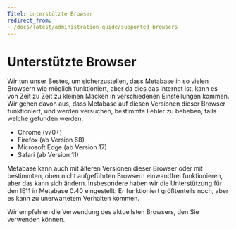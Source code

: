 ```yaml
---
Titel: Unterstützte Browser
redirect_from:
- /docs/latest/administration-guide/supported-browsers
---
```



# Unterstützte Browser


Wir tun unser Bestes, um sicherzustellen, dass Metabase in so vielen Browsern wie möglich funktioniert, aber da dies das Internet ist, kann es von Zeit zu Zeit zu kleinen Macken in verschiedenen Einstellungen kommen. Wir gehen davon aus, dass Metabase auf diesen Versionen dieser Browser funktioniert, und werden versuchen, bestimmte Fehler zu beheben, falls welche gefunden werden:


- Chrome (v70+)
- Firefox (ab Version 68)
- Microsoft Edge (ab Version 17)
- Safari (ab Version 11)


Metabase kann auch mit älteren Versionen dieser Browser oder mit bestimmten, oben nicht aufgeführten Browsern einwandfrei funktionieren, aber das kann sich ändern. Insbesondere haben wir die Unterstützung für den IE11 in Metabase 0.40 eingestellt: Er funktioniert größtenteils noch, aber es kann zu unerwartetem Verhalten kommen.


Wir empfehlen die Verwendung des aktuellsten Browsers, den Sie verwenden können.

